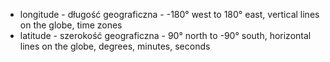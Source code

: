 - longitude - długość geograficzna - -180° west to 180° east, vertical lines on the globe, time zones
- latitude - szerokość geograficzna - 90° north to -90° south, horizontal lines on the globe, degrees, minutes, seconds
